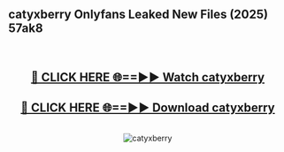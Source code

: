 <h2>catyxberry Onlyfans Leaked New Files (2025) 57ak8</h2>
<br>
<div align="center">
<h2><a href="https://mediafiles.top/catyxberry&ref=git" rel="nofollow">🔴 CLICK HERE 🌐==►► Watch catyxberry</a></h2>
<h2><a href="https://mediafiles.top/catyxberry&ref=git" rel="nofollow">🔴 CLICK HERE 🌐==►► Download catyxberry</a></h2>
<br>
<a href="https://mediafiles.top/catyxberry&ref=git" rel="nofollow" data-target="animated-image.originalLink"><img src="https://i.ibb.co.com/xMMVF88/686577567.gif" alt="catyxberry" style="max-width: 100%; display: inline-block;" data-target="animated-image.originalImage"></a>
</div>
<br>
<br>